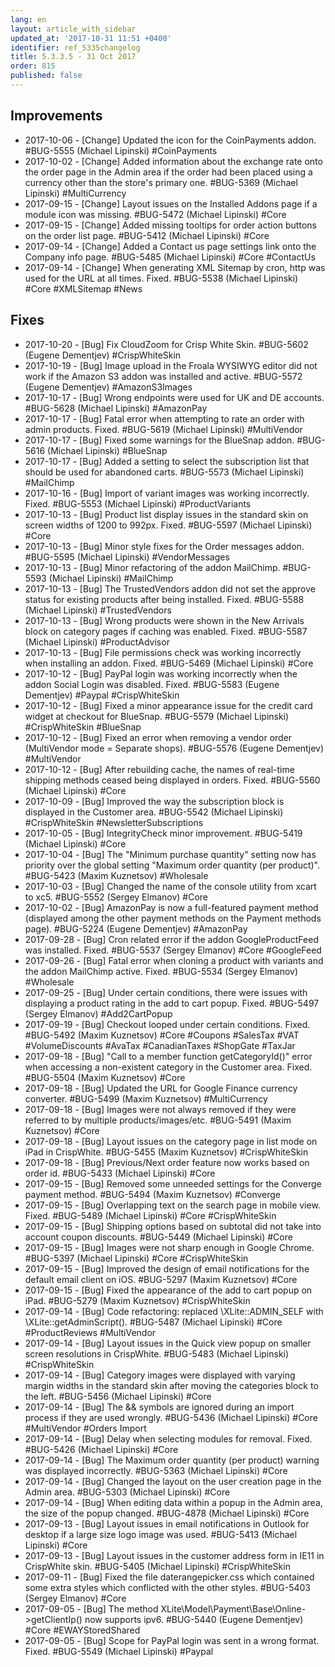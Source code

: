 ```yaml
---
lang: en
layout: article_with_sidebar
updated_at: '2017-10-31 11:51 +0400'
identifier: ref_5335changelog
title: 5.3.3.5 - 31 Oct 2017
order: 815
published: false
---
```

## Improvements
* 2017-10-06 - [Change] Updated the icon for the CoinPayments addon. #BUG-5555 (Michael Lipinski) #CoinPayments
* 2017-10-02 - [Change] Added information about the exchange rate onto the order page in the Admin area if the order had been placed using a currency other than the store's primary one. #BUG-5369 (Michael Lipinski) #MultiCurrency
* 2017-09-15 - [Change] Layout issues on the Installed Addons page if a module icon was missing. #BUG-5472 (Michael Lipinski) #Core
* 2017-09-15 - [Change] Added missing tooltips for order action buttons on the order list page. #BUG-5412 (Michael Lipinski) #Core
* 2017-09-14 - [Change] Added a Contact us page settings link onto the Company info page. #BUG-5485 (Michael Lipinski) #Core #ContactUs
* 2017-09-14 - [Change] When generating XML Sitemap by cron, http was used for the URL at all times. Fixed. #BUG-5538 (Michael Lipinski) #Core #XMLSitemap #News

## Fixes
* 2017-10-20 - [Bug] Fix CloudZoom for Crisp White Skin. #BUG-5602 (Eugene Dementjev) #CrispWhiteSkin
* 2017-10-19 - [Bug] Image upload in the Froala WYSIWYG editor did not work if the Amazon S3 addon was installed and active. #BUG-5572 (Eugene Dementjev) #AmazonS3Images
* 2017-10-17 - [Bug] Wrong endpoints were used for UK and DE accounts. #BUG-5628 (Michael Lipinski) #AmazonPay
* 2017-10-17 - [Bug] Fatal error when attempting to rate an order with admin products. Fixed. #BUG-5619 (Michael Lipinski) #MultiVendor
* 2017-10-17 - [Bug] Fixed some warnings for the BlueSnap addon. #BUG-5616 (Michael Lipinski) #BlueSnap
* 2017-10-17 - [Bug] Added a setting to select the subscription list that should be used for abandoned carts. #BUG-5573 (Michael Lipinski) #MailChimp
* 2017-10-16 - [Bug] Import of variant images was working incorrectly. Fixed. #BUG-5553 (Michael Lipinski) #ProductVariants
* 2017-10-13 - [Bug] Product list display issues in the standard skin on screen widths of 1200 to 992px. Fixed. #BUG-5597 (Michael Lipinski) #Core
* 2017-10-13 - [Bug] Minor style fixes for the Order messages addon. #BUG-5595 (Michael Lipinski) #VendorMessages
* 2017-10-13 - [Bug] Minor refactoring of the addon MailChimp. #BUG-5593 (Michael Lipinski) #MailChimp
* 2017-10-13 - [Bug] The TrustedVendors addon did not set the approve status for existing products after being installed. Fixed. #BUG-5588 (Michael Lipinski) #TrustedVendors
* 2017-10-13 - [Bug] Wrong products were shown in the New Arrivals block on category pages if caching was enabled. Fixed. #BUG-5587 (Michael Lipinski) #ProductAdvisor
* 2017-10-13 - [Bug] File permissions check was working incorrectly when installing an addon. Fixed. #BUG-5469 (Michael Lipinski) #Core
* 2017-10-12 - [Bug] PayPal login was working incorrectly when the addon Social Login was disabled. Fixed. #BUG-5583 (Eugene Dementjev) #Paypal #CrispWhiteSkin
* 2017-10-12 - [Bug] Fixed a minor appearance issue for the credit card widget at checkout for BlueSnap. #BUG-5579 (Michael Lipinski) #CrispWhiteSkin #BlueSnap
* 2017-10-12 - [Bug] Fixed an error when removing a vendor order (MultiVendor mode = Separate shops). #BUG-5576 (Eugene Dementjev) #MultiVendor
* 2017-10-12 - [Bug] After rebuilding cache, the names of real-time shipping methods ceased being displayed in orders. Fixed. #BUG-5560 (Michael Lipinski) #Core
* 2017-10-09 - [Bug] Improved the way the subscription block is displayed in the Customer area. #BUG-5542 (Michael Lipinski) #CrispWhiteSkin #NewsletterSubscriptions
* 2017-10-05 - [Bug] IntegrityCheck minor improvement. #BUG-5419 (Michael Lipinski) #Core
* 2017-10-04 - [Bug] The "Minimum purchase quantity" setting now has priority over the global setting "Maximum order quantity (per product)". #BUG-5423 (Maxim Kuznetsov) #Wholesale
* 2017-10-03 - [Bug] Changed the name of the console utility from xcart to xc5. #BUG-5552 (Sergey Elmanov) #Core
* 2017-10-02 - [Bug] AmazonPay is now a full-featured payment method (displayed among the other payment methods on the Payment methods page). #BUG-5224 (Eugene Dementjev) #AmazonPay
* 2017-09-28 - [Bug] Cron related error if the addon GoogleProductFeed was installed. Fixed. #BUG-5537 (Sergey Elmanov) #Core #GoogleFeed
* 2017-09-26 - [Bug] Fatal error when cloning a product with variants and the addon MailChimp active. Fixed. #BUG-5534 (Sergey Elmanov) #Wholesale
* 2017-09-25 - [Bug] Under certain conditions, there were issues with displaying a product rating in the add to cart popup. Fixed. #BUG-5497 (Sergey Elmanov) #Add2CartPopup
* 2017-09-19 - [Bug] Checkout looped under certain conditions. Fixed. #BUG-5492 (Maxim Kuznetsov) #Core #Coupons #SalesTax #VAT #VolumeDiscounts #AvaTax #CanadianTaxes #ShopGate #TaxJar
* 2017-09-18 - [Bug] "Call to a member function getCategoryId()" error when accessing a non-existent category in the Customer area. Fixed. #BUG-5504 (Maxim Kuznetsov) #Core
* 2017-09-18 - [Bug] Updated the URL for Google Finance currency converter. #BUG-5499 (Maxim Kuznetsov) #MultiCurrency
* 2017-09-18 - [Bug] Images were not always removed if they were referred to by multiple products/images/etc. #BUG-5491 (Maxim Kuznetsov) #Core
* 2017-09-18 - [Bug] Layout issues on the category page in list mode on iPad in CrispWhite. #BUG-5455 (Maxim Kuznetsov) #CrispWhiteSkin
* 2017-09-18 - [Bug] Previous/Next order feature now works based on order id. #BUG-5433 (Michael Lipinski) #Core
* 2017-09-15 - [Bug] Removed some unneeded settings for the Converge payment method. #BUG-5494 (Maxim Kuznetsov) #Converge
* 2017-09-15 - [Bug] Overlapping text on the search page in mobile view. Fixed. #BUG-5489 (Michael Lipinski) #Core #CrispWhiteSkin
* 2017-09-15 - [Bug] Shipping options based on subtotal did not take into account coupon discounts. #BUG-5449 (Michael Lipinski) #Core
* 2017-09-15 - [Bug] Images were not sharp enough in Google Chrome. #BUG-5397 (Michael Lipinski) #Core #CrispWhiteSkin
* 2017-09-15 - [Bug] Improved the design of email notifications  for the default email client on iOS. #BUG-5297 (Maxim Kuznetsov) #Core
* 2017-09-15 - [Bug] Fixed the appearance of the add to cart popup on iPad. #BUG-5279 (Maxim Kuznetsov) #CrispWhiteSkin
* 2017-09-14 - [Bug] Code refactoring: replaced \XLite::ADMIN_SELF with \XLite::getAdminScript(). #BUG-5487 (Michael Lipinski) #Core #ProductReviews #MultiVendor
* 2017-09-14 - [Bug] Layout issues in the Quick view popup on smaller screen resolutions in CrispWhite. #BUG-5483 (Michael Lipinski) #CrispWhiteSkin
* 2017-09-14 - [Bug] Category images were displayed with varying margin widths in the standard skin after moving the categories block to the left. #BUG-5456 (Michael Lipinski) #Core
* 2017-09-14 - [Bug] The && symbols are ignored during an import process if they are used wrongly. #BUG-5436 (Michael Lipinski) #Core #MultiVendor #Orders Import
* 2017-09-14 - [Bug] Delay when selecting modules for removal. Fixed. #BUG-5426 (Michael Lipinski) #Core
* 2017-09-14 - [Bug] The Maximum order quantity (per product) warning was displayed incorrectly. #BUG-5363 (Michael Lipinski) #Core
* 2017-09-14 - [Bug] Changed the layout on the user creation page in the Admin area. #BUG-5303 (Michael Lipinski) #Core
* 2017-09-14 - [Bug] When editing data within a popup in the Admin area, the size of the popup changed. #BUG-4878 (Michael Lipinski) #Core
* 2017-09-13 - [Bug] Layout issues in email notifications in Outlook for desktop if a large size logo image was used. #BUG-5413 (Michael Lipinski) #Core
* 2017-09-13 - [Bug] Layout issues in the customer address form in IE11 in CrispWhite skin. #BUG-5405 (Michael Lipinski) #CrispWhiteSkin
* 2017-09-11 - [Bug] Fixed the file daterangepicker.css which contained some extra styles which conflicted with the other styles. #BUG-5403 (Sergey Elmanov) #Core
* 2017-09-05 - [Bug] The method XLite\Model\Payment\Base\Online->getClientIp() now supports ipv6. #BUG-5440 (Eugene Dementjev) #Core #EWAYStoredShared
* 2017-09-05 - [Bug] Scope for PayPal login was sent in a wrong format. Fixed. #BUG-5549 (Michael Lipinski) #Paypal

